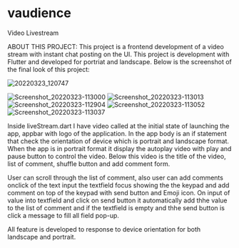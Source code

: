 # vaudience

Video Livestream

ABOUT THIS PROJECT:
This project is a frontend development of a video stream with instant chat posting on the UI. This project is development with Flutter and developed for portriat and landscape.
Below is the screenshot of the final look of this project:

![20220323_120747](https://user-images.githubusercontent.com/39952685/159652638-18cc5ad2-d64a-4e94-87b2-bb9f3d7ab70e.gif)


![Screenshot_20220323-113000](https://user-images.githubusercontent.com/39952685/159647224-ba779cf1-710f-471f-8b34-dd44634d4002.jpg)
![Screenshot_20220323-113013](https://user-images.githubusercontent.com/39952685/159647227-1a6ba8f3-305b-44aa-b174-fc816b117eff.jpg)
![Screenshot_20220323-112904](https://user-images.githubusercontent.com/39952685/159647233-910dd3d5-3899-4ba5-9413-65fac24d1f4a.jpg)
![Screenshot_20220323-113052](https://user-images.githubusercontent.com/39952685/159647236-11427048-078e-4616-b481-6a104cea5dbd.jpg)
![Screenshot_20220323-113037](https://user-images.githubusercontent.com/39952685/159647238-512a3906-7a4e-485d-a330-337197febc94.jpg)


Inside liveStream.dart I have video called at the initial state of launching the app, appbar with logo of the application. In the app body is an if statement that check the orientation of device which is portrait and landscape format. When the app is in portrait format it display the autoplay video with play and pause button to control the video. Below this video is the title of the video, list of comment, shuffle button and add comment form.

User can scroll through the list of comment, also user can add comments onclick of the text input the textfield focus showing the the keypad and add comment on top of the keypad with send button and Emoji icon. On input of value into textfield and click on send button it automatically add thhe value to the list of comment and if the textfield is empty and thhe send button is click a message to fill all field pop-up.

All feature is developed to response to device orientation for both landscape and portrait.
